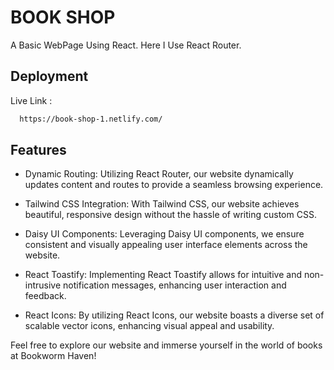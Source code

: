 
# BOOK SHOP

A Basic WebPage Using React. Here I Use React Router.



## Deployment

Live Link :

```bash
  https://book-shop-1.netlify.com/
```




## Features

- Dynamic Routing: Utilizing React Router, our website dynamically updates content and routes to provide a seamless browsing experience.

- Tailwind CSS Integration: With Tailwind CSS, our website achieves beautiful, responsive design without the hassle of writing custom CSS.

- Daisy UI Components: Leveraging Daisy UI components, we ensure consistent and visually appealing user interface elements across the website.

- React Toastify: Implementing React Toastify allows for intuitive and non-intrusive notification messages, enhancing user interaction and feedback.

- React Icons: By utilizing React Icons, our website boasts a diverse set of scalable vector icons, enhancing visual appeal and usability.


Feel free to explore our website and immerse yourself in the world of books at Bookworm Haven!

